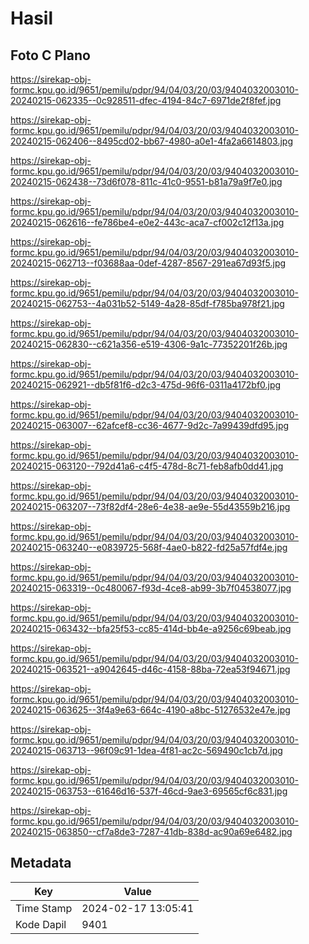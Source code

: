 # Hasil

## Foto C Plano

https://sirekap-obj-formc.kpu.go.id/9651/pemilu/pdpr/94/04/03/20/03/9404032003010-20240215-062335--0c928511-dfec-4194-84c7-6971de2f8fef.jpg

https://sirekap-obj-formc.kpu.go.id/9651/pemilu/pdpr/94/04/03/20/03/9404032003010-20240215-062406--8495cd02-bb67-4980-a0e1-4fa2a6614803.jpg

https://sirekap-obj-formc.kpu.go.id/9651/pemilu/pdpr/94/04/03/20/03/9404032003010-20240215-062438--73d6f078-811c-41c0-9551-b81a79a9f7e0.jpg

https://sirekap-obj-formc.kpu.go.id/9651/pemilu/pdpr/94/04/03/20/03/9404032003010-20240215-062616--fe786be4-e0e2-443c-aca7-cf002c12f13a.jpg

https://sirekap-obj-formc.kpu.go.id/9651/pemilu/pdpr/94/04/03/20/03/9404032003010-20240215-062713--f03688aa-0def-4287-8567-291ea67d93f5.jpg

https://sirekap-obj-formc.kpu.go.id/9651/pemilu/pdpr/94/04/03/20/03/9404032003010-20240215-062753--4a031b52-5149-4a28-85df-f785ba978f21.jpg

https://sirekap-obj-formc.kpu.go.id/9651/pemilu/pdpr/94/04/03/20/03/9404032003010-20240215-062830--c621a356-e519-4306-9a1c-77352201f26b.jpg

https://sirekap-obj-formc.kpu.go.id/9651/pemilu/pdpr/94/04/03/20/03/9404032003010-20240215-062921--db5f81f6-d2c3-475d-96f6-0311a4172bf0.jpg

https://sirekap-obj-formc.kpu.go.id/9651/pemilu/pdpr/94/04/03/20/03/9404032003010-20240215-063007--62afcef8-cc36-4677-9d2c-7a99439dfd95.jpg

https://sirekap-obj-formc.kpu.go.id/9651/pemilu/pdpr/94/04/03/20/03/9404032003010-20240215-063120--792d41a6-c4f5-478d-8c71-feb8afb0dd41.jpg

https://sirekap-obj-formc.kpu.go.id/9651/pemilu/pdpr/94/04/03/20/03/9404032003010-20240215-063207--73f82df4-28e6-4e38-ae9e-55d43559b216.jpg

https://sirekap-obj-formc.kpu.go.id/9651/pemilu/pdpr/94/04/03/20/03/9404032003010-20240215-063240--e0839725-568f-4ae0-b822-fd25a57fdf4e.jpg

https://sirekap-obj-formc.kpu.go.id/9651/pemilu/pdpr/94/04/03/20/03/9404032003010-20240215-063319--0c480067-f93d-4ce8-ab99-3b7f04538077.jpg

https://sirekap-obj-formc.kpu.go.id/9651/pemilu/pdpr/94/04/03/20/03/9404032003010-20240215-063432--bfa25f53-cc85-414d-bb4e-a9256c69beab.jpg

https://sirekap-obj-formc.kpu.go.id/9651/pemilu/pdpr/94/04/03/20/03/9404032003010-20240215-063521--a9042645-d46c-4158-88ba-72ea53f94671.jpg

https://sirekap-obj-formc.kpu.go.id/9651/pemilu/pdpr/94/04/03/20/03/9404032003010-20240215-063625--3f4a9e63-664c-4190-a8bc-51276532e47e.jpg

https://sirekap-obj-formc.kpu.go.id/9651/pemilu/pdpr/94/04/03/20/03/9404032003010-20240215-063713--96f09c91-1dea-4f81-ac2c-569490c1cb7d.jpg

https://sirekap-obj-formc.kpu.go.id/9651/pemilu/pdpr/94/04/03/20/03/9404032003010-20240215-063753--61646d16-537f-46cd-9ae3-69565cf6c831.jpg

https://sirekap-obj-formc.kpu.go.id/9651/pemilu/pdpr/94/04/03/20/03/9404032003010-20240215-063850--cf7a8de3-7287-41db-838d-ac90a69e6482.jpg


## Metadata

| Key        | Value               |
| ---------- | ------------------- |
| Time Stamp | 2024-02-17 13:05:41 |
| Kode Dapil | 9401                |




